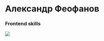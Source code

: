 Александр Феофанов
=========================================================================================================================================
### Frontend skills
<p>
  <a href="https://skillicons.dev">
    <img src="https://skillicons.dev/icons?i=js,html,css,react,vite,webpack,npm" />
  </a>
</p>

